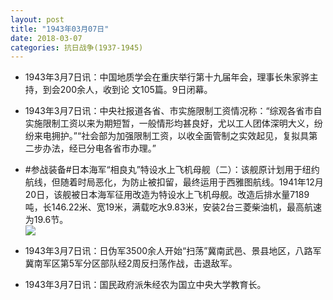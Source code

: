 ```yaml
---
layout: post
title: "1943年03月07日"
date: 2018-03-07
categories: 抗日战争(1937-1945)
---
```


<meta name="referrer" content="no-referrer" />

- 1943年3月7日讯：中国地质学会在重庆举行第十九届年会，理事长朱家骅主持，到会200余人，收到论 文105篇。9日闭幕。 

- 1943年3月7日讯：中央社报道各省、市实施限制工资情况称：“综观各省市自实施限制工资以来为期短暂，一般情形均甚良好，尤以工人团体深明大义，纷纷来电拥护。”“社会部为加强限制工资，以收全面管制之实效起见，复拟具第二步办法，经已分电各省市办理。” 

- #参战装备#日本海军“相良丸”特设水上飞机母舰（二）：该舰原计划用于纽约航线，但随着时局恶化，为防止被扣留，最终运用于西雅图航线。1941年12月20日，该舰被日本海军征用改造为特设水上飞机母舰。改造后排水量7189吨，长146.22米、宽19米，满载吃水9.83米，安装2台三菱柴油机，最高航速为19.6节。 <br/><img src="https://wx4.sinaimg.cn/large/aca367d8ly1fp40u47bkgj20wg0ij43w.jpg" />

- 1943年3月7日讯：日伪军3500余人开始“扫荡”冀南武邑、景县地区，八路军冀南军区第5军分区部队经2周反扫荡作战，击退敌军。 

- 1943年3月7日讯：国民政府派朱经农为国立中央大学教育长。 

